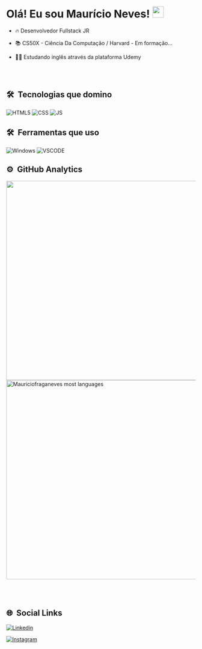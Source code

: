 <h1> Olá! Eu sou Maurício Neves! <img src="https://raw.githubusercontent.com/kaueMarques/kaueMarques/master/hi.gif" width="30px"></h1>

- 🔥 Desenvolvedor Fullstack JR 

- 📚 CS50X - Ciência Da Computação / Harvard - Em formação...

- 👨‍🎓 Estudando inglês através da plataforma Udemy

<br><br>

## 🛠️ &nbsp;Tecnologias que domino 

<img align="center" alt="HTML5"
src="https://img.shields.io/badge/HTML5-E34F26?style=for-the-badge&logo=html5&logoColor=white">
<img align="center" alt="CSS"
src="https://img.shields.io/badge/CSS-239120?&style=for-the-badge&logo=css3&logoColor=white">
<img align="center" alt="JS"
src="https://img.shields.io/badge/JavaScript-323330?style=for-the-badge&logo=javascript&logoColor=F7DF1E">

## 🛠️ &nbsp;Ferramentas que uso
<img align="center" alt="Windows"
src="https://img.shields.io/badge/Windows-0078D6?style=for-the-badge&logo=windows&logoColor=white">
<img align="center" alt="VSCODE"
src="https://img.shields.io/badge/Made%20for-VSCode-1f425f.svg">


## ⚙️ &nbsp;GitHub Analytics 

<p align="left">

<img width="530em" src="https://github-readme-stats.vercel.app/api?username=Mauriciofraganeves&show_icons=true&theme=radical"/>
  
  
  <img width="530em" src="https://github-readme-stats.vercel.app/api/top-langs/?username=Mauriciofraganeves&layout-compact&theme=radical" alt="Mauriciofraganeves most languages"/>
  </p>
  
  <br><br> 
  
 ## 🌐 &nbsp;Social Links  
  
  [![Linkedin](https://img.shields.io/badge/LinkedIn-0077B5?style=for-the-badge&logo=linkedin&logoColor=white)](https://www.linkedin.com/in/maur%C3%ADcio-fraga-neves-a8587b228/)
  
  [![Instagram](https://img.shields.io/badge/Instagram-E4405F?style=for-the-badge&logo=instagram&logoColor=white)](https://www.instagram.com/mauricio_nevess/)




  
